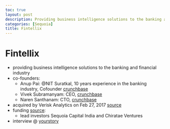 ```yaml
---
toc: true
layout: post
description: Providing business intelligence solutions to the banking and financial industry
categories: [Sequoia]
title: Fintellix
---
```


# Fintellix

- providing business intelligence solutions to the banking and financial industry
- co-founders: 
    - Anup Pai: @NIT Suratkal, 10 years experience in the banking industry, Cofounder [crunchbase](https://www.crunchbase.com/person/anup-pai)
    - Vivek Subramanyam: CEO, [crunchbase](https://www.crunchbase.com/person/vivek-subramanyam)
    - Naren Santhanam: CTO, [crunchbase](https://www.crunchbase.com/person/naren-santhanam)
- acquired by Verisk Analytics on Feb 27, 2017 [source](https://www.crunchbase.com/acquisition/verisk-analytics-acquires-fintellix-solutions--5f7546c8)
- funding [source](https://www.crunchbase.com/organization/fintellix-solutions/company_financials):
    - lead investors Sequoia Capital India and Chiratae Ventures 
- interview @ [yourstory](https://youtu.be/iyEMhjBBQF8)

